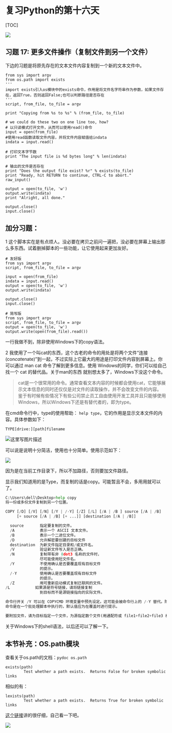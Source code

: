 # 复习Python的第十六天
[TOC]

![](http://img3.imgtn.bdimg.com/it/u=4279947575,3011415842&fm=27&gp=0.jpg)

## 习题 17: 更多文件操作（复制文件到另一个文件） 
下边的习题是将原先存在的文本文件内容复制到一个新的文本文件中。

```python2
from sys import argv 
from os.path import exists  
'''
import exists引入os模块中的exists命令，作用是将文件名字符串作为参数，如果文件存在，返回True，否则返回False;也可以判断路径是否存在
'''
script, from_file, to_file = argv 
 
print "Copying from %s to %s" % (from_file, to_file) 
 
# we could do these two on one line too, how? 
# 以只读模式打开文件，从而可以使用read()命令
input = open(from_file) 
#使用read函数读取文件内容，并将文件内容赋值给indata
indata = input.read() 

# 打印文本字节数 
print "The input file is %d bytes long" % len(indata) 

# 输出的文件是否存在 
print "Does the output file exist? %r" % exists(to_file) 
print "Ready, hit RETURN to continue, CTRL-C to abort." 
raw_input() 
 
output = open(to_file, 'w') 
output.write(indata) 
print "Alright, all done." 
 
output.close() 
input.close() 
```
 
 
## 加分习题： 
1 这个脚本实在是有点烦人。没必要在拷贝之前问一遍把，没必要在屏幕上输出那么多东西。试着删掉脚本的一些功能，让它使用起来更加友好。 
```python2
# 友好版
from sys import argv
script, from_file, to_file = argv 

input = open(from_file) 
indata = input.read()
output = open(to_file, 'w') 
output.write(indata) 

output.close() 
input.close() 
```
```python2
# 简写版
from sys import argv
script, from_file, to_file = argv
output = open(to_file, 'w')
output.write(open(from_file).read())
```
一行我做不到，除非使用Windows下的copy语法。

2 我使用了一个叫cat的东西，这个古老的命令的用处是将两个文件“连接 (con*cat*enate)”到一起，不过实际上它最大的用途是打印文件内容到屏幕上。你可以通过 man cat 命令了解到更多信息。使用 Windows的同学，你们可以给自己找一个 cat 的替代品。关于man的东西 就别想太多了，Windows下没这个命令。

> cat是一个很常用的命令。通常查看文本内容的时候都会使用cat，它能够展示文本信息的同时还仅仅是对文件的读取操作，并不会改变文件的内容。
> 鉴于有时候有些情况下有些公司禁止员工自由使用开发工具并且只能够使用Windows，所以Windows下还是有替代者的，即为type。

在cmd命令行中，type的使用帮助： `help type`，它的作用是显示文本文件的内容。具体参数如下：

`TYPE[drive:][path]filename`

![这里写图片描述](http://img.blog.csdn.net/20180401103559736?watermark/2/text/aHR0cDovL2Jsb2cuY3Nkbi5uZXQvbXlSZWFsaXphdGlvbg==/font/5a6L5L2T/fontsize/400/fill/I0JBQkFCMA==/dissolve/70/gravity/SouthEast)

可以说是说明十分简洁，使用也十分简单。使用示范如下：

![](http://img.blog.csdn.net/20180401103729644?watermark/2/text/aHR0cDovL2Jsb2cuY3Nkbi5uZXQvbXlSZWFsaXphdGlvbg==/font/5a6L5L2T/fontsize/400/fill/I0JBQkFCMA==/dissolve/70/gravity/SouthEast)

因为是在当前工作目录下，所以不加路径，否则要加文件路径。

显示我们知道用的是Type，而复制的话是copy。可能暂且不会，多用用就可以了。
```python
C:\Users\dell\Desktop>help copy
将一份或多份文件复制到另一个位置。

COPY [/D] [/V] [/N] [/Y | /-Y] [/Z] [/L] [/A | /B ] source [/A | /B]
     [+ source [/A | /B] [+ ...]] [destination [/A | /B]]

  source       指定要复制的文件。
  /A           表示一个 ASCII 文本文件。
  /B           表示一个二进位文件。
  /D           允许解密要创建的目标文件
  destination  为新文件指定目录和/或文件名。
  /V           验证新文件写入是否正确。
  /N           复制带有非 8dot3 名称的文件时，
               尽可能使用短文件名。
  /Y           不使用确认是否要覆盖现有目标文件
               的提示。
  /-Y          使用确认是否要覆盖现有目标文件
               的提示。
  /Z           用可重新启动模式复制已联网的文件。
/L           如果源是符号链接，请将链接复制
               到目标而不是源链接指向的实际文件。

命令行开关 /Y 可以在 COPYCMD 环境变量中预先设定。这可能会被命令行上的 /-Y 替代。除非 COPY
命令是在一个批处理脚本中执行的，默认值应为在覆盖时进行提示。

要附加文件，请为目标指定一个文件，为源指定数个文件(用通配符或 file1+file2+file3 格式)。
```

关于Windows下的shell语法，以后还可以了解一下。

## 本节补充：OS.path模块
查看关于os.path的文档：`pydoc os.path`
```python2
exists(path)
        Test whether a path exists.  Returns False for broken symbolic links
```
相似的有：
```python2
lexists(path)
        Test whether a path exists.  Returns True for broken symbolic links
```
[这个链接](https://blog.csdn.net/u013232456/article/details/78738862)讲的很仔细，自己看一下吧。

![](http://img0.imgtn.bdimg.com/it/u=783754584,2833957392&fm=27&gp=0.jpg)